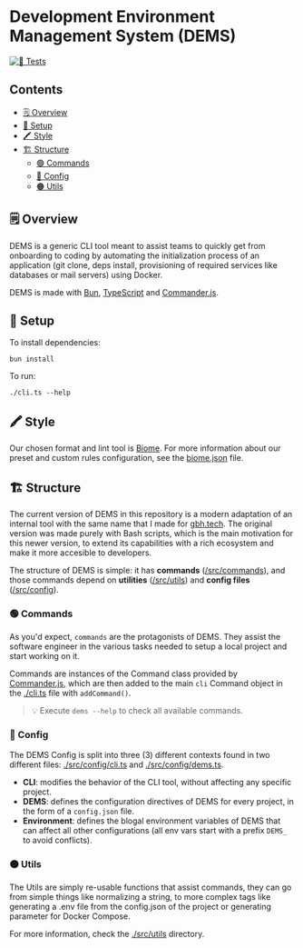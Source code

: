 <!-- omit in toc -->
# Development Environment Management System (DEMS)

[![🧪 Tests](https://github.com/angelmadames/dems-cli/actions/workflows/tests.yml/badge.svg)](https://github.com/angelmadames/dems-cli/actions/workflows/tests.yml)

<!-- omit in toc -->
## Contents

- [🗒️ Overview](#️-overview)
- [🔧 Setup](#-setup)
- [🖍️ Style](#️-style)
- [🏗️ Structure](#️-structure)
  - [🟢 Commands](#-commands)
  - [🔵 Config](#-config)
  - [🟠 Utils](#-utils)

## 🗒️ Overview

DEMS is a generic CLI tool meant to assist teams to quickly get from onboarding
to coding by automating the initialization process of an application (git clone,
deps install, provisioning of required services like databases or mail servers)
using Docker.

DEMS is made with [Bun], [TypeScript] and [Commander.js].

## 🔧 Setup

To install dependencies:

```shell
bun install
```

To run:

```shell
./cli.ts --help
```

## 🖍️ Style

Our chosen format and lint tool is [Biome]. For more information about our
preset and custom rules configuration, see the [biome.json](./biome.json)
file.

## 🏗️ Structure

The current version of DEMS in this repository is a modern adaptation of an internal
tool with the same name that I made for [gbh.tech]. The original version was made
purely with Bash scripts, which is the main motivation for this newer version, to
extend its capabilities with a rich ecosystem and make it more accesible to developers.

The structure of DEMS is simple: it has **commands** ([/src/commands](./src//commands/)),
and those commands depend on **utilities** ([/src/utils](./src/utils/)) and **config
files** ([/src/config](./src/config/)).

### 🟢 Commands

As you'd expect, `commands` are the protagonists of DEMS. They assist the software engineer
in the various tasks needed to setup a local project and start working on it.

Commands are instances of the Command class provided by [Commander.js], which are then
added to the main `cli` Command object in the [./cli.ts](./cli.ts) file with `addCommand()`.

> 💡 Execute `dems --help` to check all available commands.

### 🔵 Config

The DEMS Config is split into three (3) different contexts found in two different files: [./src/config/cli.ts](./src/config//cli.ts) and [./src/config/dems.ts](./src/config//dems.ts).

- **CLI**: modifies the behavior of the CLI tool, without affecting any specific project.
- **DEMS**: defines the configuration directives of DEMS for every project, in the form of a `config.json` file.
- **Environment**: defines the blogal environment variables of DEMS that can affect all other configurations (all env vars start with a prefix `DEMS_` to avoid conflicts).

### 🟠 Utils

The Utils are simply re-usable functions that assist commands, they can go from simple things
like normalizing a string, to more complex tags like generating a .env file from the config.json
of the project or generating parameter for Docker Compose.

For more information, check the [./src/utils](./src//utils/) directory.

<!-- References -->
[Bun]: https://bun.sh
[TypeScript]: https://www.typescriptlang.org
[Commander.js]: https://github.com/tj/commander.js
[Biome]: https://biomejs.dev
[gbh.tech]: https://gbh.tech
